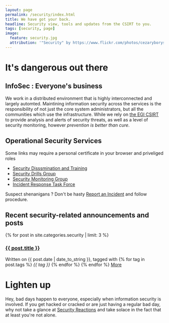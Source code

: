 ```yaml
---
layout: page
permalink: /security/index.html
title: We have got your back.
headline: Security view, tools and updates from the CSIRT to you.
tags: [security, page]
image:
  feature: security.jpg
  attribution: '"Security" by https://www.flickr.com/photos/cezaryborysiuk/ https://www.flickr.com/photos/cezaryborysiuk/4510261399/'
---
```


<h1 class="text-center">It's dangerous out there</h1>
<div class="row">
<div class="col-md-6">
<h2 class="post-info">
InfoSec : Everyone's business</h2>
<p class="text-justify">
We work in a distributed environment that is highly interconnected and largely automted. Maintining information security across the services is the responsibility of not just the core system administrators, but all the communities which use the infrastructure. While we rely on <a href="https://www.egi.eu/about/policy/groups/EGI_Computer_Security_Incident_Response_Team_EGI_CSIRT.html">the EGI CSIRT</a> to provide analysis and alerts of security threats, as well as a level of security monitoring, however <em> prevention is better than cure</em>.
</p>
<h2 class="post-info">
Operational Security Services</h2>
<p class="text-justify alert alert-warning">Some links may require a personal certificate in your browser and priveliged roles</p>
<ul class="list-group">
<li class="list-group-item"><a href="https://wiki.egi.eu/wiki/EGI_CSIRT:TDG-NEW">Security Disssmination and Training </a></li>
<li class="list-group-item"><a href="https://wiki.egi.eu/wiki/EGI_CSIRT:SDG">Security Drills Group</a></li>
<li class="list-group-item"><a href="https://wiki.egi.eu/wiki/EGI_CSIRT:SMG">Security Monitoring Group</a></li>
<li class="list-group-item"><a href="https://wiki.egi.eu/wiki/EGI_CSIRT:IRTF">Incident Response Task Force</a></li>
</ul>
<p class="text-center text-warning">Suspect shenanigans ? Don't be hasty <a class="text-danger" href="https://wiki.egi.eu/wiki/EGI_CSIRT:Incident_reporting">Report an Incident</a> and follow procedure.
</p>
</div>
<div class="col-md-6">
<h2 class="post-info">Recent security-related announcements and posts</h2>
{% for post in site.categories.security | limit: 3 %}
<h3 class="post-header"><a href="{{ post.url }}">{{ post.title }}</a></h3>
Written on {{ post.date | date_to_string }}, tagged with
{% for tag in post.tags %}  <em>{{ tag }}</em>
{% endfor %}
{% endfor %}
<i class="fa fa-ellipsis-h"></i><a href="{{ site_url }}/categories/#security"> More</a>
</div>
</div>

# Lighten up

Hey, bad days happen to everyone, especially when information security is involved. If you get hacked or cracked or are just having a regular bad day, why not take a glance at <a href="http://securityreactions.tumblr.com/">Security Reactions</a> and take solace in the fact that at least you're not alone.
